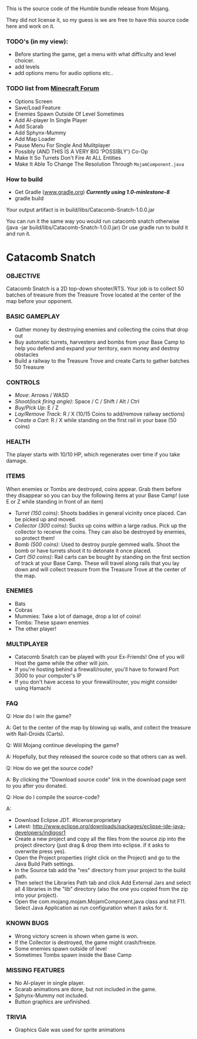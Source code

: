 This is the source code of the Humble bundle release from Mojang.

They did not license it, so my guess is we are free to have this source code here and work on it.

### TODO's (in my view):
* Before starting the game, get a menu with what difficulty and level choicer.
* add levels
* add options menu for audio options etc..

### TODO list from [Minecraft Forum](http://www.minecraftforum.net/topic/1042382-the-unofficial-catacomb-snatch-patch/)
* Options Screen
* Save/Load Feature
* Enemies Spawn Outside Of Level Sometimes
* Add AI-player In Single Player
* Add Scarab
* Add Sphynx-Mummy
* Add Map Loader
* Pause Menu For Single And Mulitplayer
* Possibly (AND THIS IS A VERY BIG 'POSSIBLY') Co-Op
* Make It So Turrets Don't Fire At ALL Entities
* Make It Able To Change The Resolution Through `MojamComponent.java`

### How to build

* Get Gradle (www.gradle.org) ***Currently using 1.0-minlestone-8***
* gradle build

Your output artifact is in build/libs/Catacomb-Snatch-1.0.0.jar

You can run it the same way you would run catacomb snatch otherwise (java -jar build/libs/Catacomb-Snatch-1.0.0.jar)
Or use gradle run to build it and run it.

Catacomb Snatch
===============

### OBJECTIVE
Catacomb Snatch is a 2D top-down shooter/RTS. Your job is to collect 50 batches of treasure from the Treasure Trove located at the center of the map before your opponent. 

### BASIC GAMEPLAY
* Gather money by destroying enemies and collecting the coins that drop out
* Buy automatic turrets, harvesters and bombs from your Base Camp to help you defend and expand your territory, earn money and destroy obstacles
* Build a railway to the Treasure Trove and create Carts to gather batches 50 Treasure

### CONTROLS

* *Move*:                       Arrows / WASD
* *Shoot(lock firing angle)*:   Space / C / Shift / Alt / Ctrl
* *Buy/Pick Up*:                E / Z
* *Lay/Remove Track*:           R / X (10/15 Coins to add/remove railway sections)
* *Create a Cart*:              R / X while standing on the first rail in your base (50 coins)

### HEALTH
The player starts with 10/10 HP, which regenerates over time if you take damage.

### ITEMS
When enemies or Tombs are destroyed, coins appear. Grab them before they disappear so you can buy the following items at your Base Camp! (use E or Z while standing in front of an item)

* *Turret (150 coins)*: Shoots baddies in general vicinity once placed. Can be picked up and         moved. 
* *Collector (300 coins)*: Sucks up coins within a large radius. Pick up the collector to receive the coins. They can also be destroyed by enemies, so protect them!
* *Bomb (500 coins)*: Used to destroy purple gemmed walls. Shoot the bomb or have turrets shoot it to detonate it once placed.
* *Cart (50 coins)*: Rail carts can be bought by standing on the first section of track at your Base Camp. These will travel along rails that you lay down and will collect treasure from the Treasure Trove at the center of the map.

### ENEMIES
* Bats
* Cobras
* Mummies: Take a lot of damage, drop a lot of coins!
* Tombs: These spawn enemies
* The other player!

### MULTIPLAYER
* Catacomb Snatch can be played with your Ex-Friends! One of you will Host the game while the other will join.
* If you're hosting behind a firewall/router, you'll have to forward Port 3000 to your computer's IP
* If you don't have access to your firewall/router, you might consider using Hamachi

### FAQ

Q: How do I win the game?

A: Get to the center of the map by blowing up walls, and collect the treasure with Rail-Droids (Carts).

Q: Will Mojang continue developing the game?

A: Hopefully, but they released the source code so that others can as well.

Q: How do we get the source code?

A: By clicking the "Download source code" link in the download page sent to you after you donated.

Q: How do I compile the source-code?

A: 

- Download Eclipse JDT. #license:proprietary 
- Latest: http://www.eclipse.org/downloads/packages/eclipse-ide-java-developers/indigosr1
- Create a new project and copy all the files from the source zip into the project directory (just drag & drop them into eclipse. if it asks to overwrite press yes). 
- Open the Project properties (right click on the Project) and go to the Java Build Path settings. 
- In the Source tab add the "res" directory from your project to the build path. 
- Then select the Libraries Path tab and click Add External Jars and select all 4 libraries in the "lib" directory (also the one you copied from the zip into your project). 
- Open the com.mojang.mojam.MojamComponent.java class and hit F11. Select Java Application as run configuration when it asks for it.

### KNOWN BUGS
* Wrong victory screen is shown when game is won.
* If the Collector is destroyed, the game might crash/freeze.
* Some enemies spawn outside of level
* Sometimes Tombs spawn inside the Base Camp
    
### MISSING FEATURES
* No AI-player in single player.
* Scarab animations are done, but not included in the game.
* Sphynx-Mummy not included.
* Button graphics are unfinished.

### TRIVIA
* Graphics Gale was used for sprite animations
